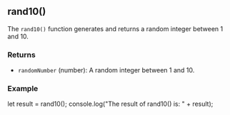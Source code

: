 ## rand10()

The `rand10()` function generates and returns a random integer between 1 and 10.

### Returns

- `randomNumber` (number): A random integer between 1 and 10.

### Example

let result = rand10();
console.log("The result of rand10() is: " + result);
